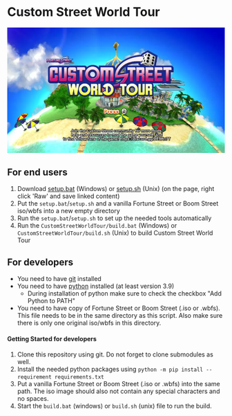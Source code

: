 # Custom Street World Tour

![](CustomStreetWorldTourTitle.webp)

## For end users

1. Download [setup.bat](Setup/setup.bat) (Windows) or [setup.sh](Setup/setup.sh) (Unix) (on the page, right click 'Raw' and save linked content)
2. Put the `setup.bat`/`setup.sh` and a vanilla Fortune Street or Boom Street iso/wbfs into a new empty directory
3. Run the `setup.bat`/`setup.sh` to set up the needed tools automatically
4. Run the `CustomStreetWorldTour/build.bat` (Windows) or `CustomStreetWorldTour/build.sh` (Unix) to build Custom Street World Tour

## For developers

- You need to have [git](https://git-scm.com/) installed
- You need to have [python](https://www.python.org/) installed (at least version 3.9)
  - During installation of python make sure to check the checkbox "Add Python to PATH"
- You need to have copy of Fortune Street or Boom Street (.iso or .wbfs). This file needs to be in the same directory as this script. Also make sure there is only one original iso/wbfs in this directory.

#### Getting Started for developers

1. Clone this repository using git. Do not forget to clone submodules as well.
2. Install the needed python packages using `python -m pip install --requirement requirements.txt`
3. Put a vanilla Fortune Street or Boom Street (.iso or .wbfs) into the same path. The iso image should also not contain any special characters and no spaces.
4. Start the `build.bat` (windows) or `build.sh` (unix) file to run the build.
